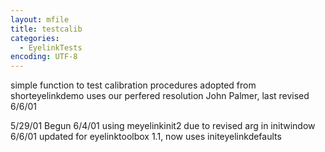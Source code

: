 ```yaml
---
layout: mfile
title: testcalib
categories:
  - EyelinkTests
encoding: UTF-8
---
```


simple function to test calibration procedures
adopted from shorteyelinkdemo
uses our perfered resolution
John Palmer, last revised 6/6/01

5/29/01 Begun
6/4/01  using meyelinkinit2 due to revised arg in initwindow
6/6/01  updated for eyelinktoolbox 1.1, now uses initeyelinkdefaults